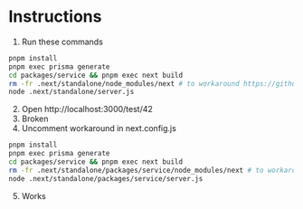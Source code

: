 # Instructions

1. Run these commands
```sh
pnpm install
pnpm exec prisma generate
cd packages/service && pnpm exec next build
rm -fr .next/standalone/node_modules/next # to workaround https://github.com/vercel/next.js/issues/42651
node .next/standalone/server.js
```
2. Open http://localhost:3000/test/42
3. Broken
4. Uncomment workaround in next.config.js
```sh
pnpm install
pnpm exec prisma generate
cd packages/service && pnpm exec next build
rm -fr .next/standalone/packages/service/node_modules/next # to workaround https://github.com/vercel/next.js/issues/42651
node .next/standalone/packages/service/server.js
```
5. Works